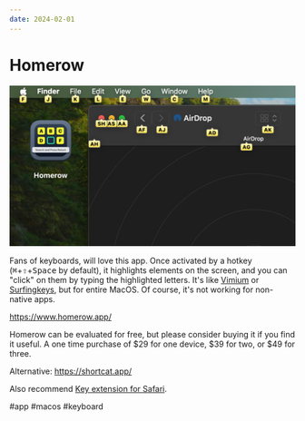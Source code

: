 ```yaml
---
date: 2024-02-01
---
```


# Homerow

![Homerow](homerow.png)

Fans of keyboards, will love this app. Once activated by a hotkey
(<kbd>⌘</kbd>+<kbd>⇧</kbd>+<kbd>Space</kbd> by default),
it highlights elements on the screen, and you can "click" on them by typing the highlighted letters.
It's like [Vimium](https://vimium.github.io/) or
[Surfingkeys](https://github.com/brookhong/Surfingkeys), but for entire MacOS.
Of course, it's not working for non-native apps.

https://www.homerow.app/

Homerow can be evaluated for free, but please consider buying it if you find it useful. A one time purchase of &#36;29 for one device, &#36;39 for two, or &#36;49 for three.

Alternative: https://shortcat.app/

Also recommend [Key extension for Safari](https://apps.apple.com/us/app/keys-for-safari/id1494642810).

#app #macos #keyboard
